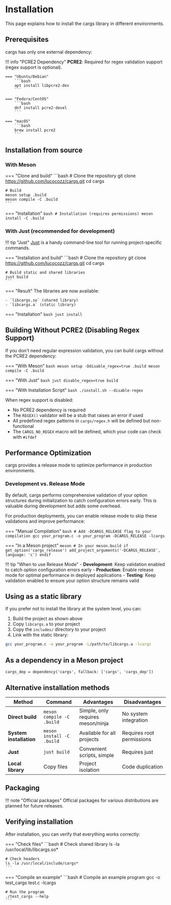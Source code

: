 # Installation

This page explains how to install the cargs library in different environments.

## Prerequisites

cargs has only one external dependency:

!!! info "PCRE2 Dependency"
    **PCRE2**: Required for regex validation support (regex support is optional).
    
    === "Ubuntu/Debian"
        ```bash
        apt install libpcre2-dev
        ```
    
    === "Fedora/CentOS"
        ```bash
        dnf install pcre2-devel
        ```
    
    === "macOS"
        ```bash
        brew install pcre2
        ```

## Installation from source

### With Meson

=== "Clone and build"
    ```bash
    # Clone the repository
    git clone https://github.com/lucocozz/cargs.git
    cd cargs

    # Build
    meson setup .build
    meson compile -C .build
    ```

=== "Installation"
    ```bash
    # Installation (requires permissions)
    meson install -C .build
    ```

### With Just (recommended for development)

!!! tip "Just"
    [Just](https://github.com/casey/just) is a handy command-line tool for running project-specific commands.

=== "Installation and build"
    ```bash
    # Clone the repository
    git clone https://github.com/lucocozz/cargs.git
    cd cargs

    # Build static and shared libraries
    just build
    ```

=== "Result"
    The libraries are now available:
    
    - `libcargs.so` (shared library)
    - `libcargs.a` (static library)

=== "Installation"
    ```bash
    just install
    ```

## Building Without PCRE2 (Disabling Regex Support)

If you don't need regular expression validation, you can build cargs without the PCRE2 dependency:

=== "With Meson"
    ```bash
    meson setup -Ddisable_regex=true .build
    meson compile -C .build
    ```

=== "With Just"
    ```bash
    just disable_regex=true build
    ```

=== "With Installation Script"
    ```bash
    ./install.sh --disable-regex
    ```

When regex support is disabled:
- No PCRE2 dependency is required
- The `REGEX()` validator will be a stub that raises an error if used
- All predefined regex patterns in `cargs/regex.h` will be defined but non-functional
- The `CARGS_NO_REGEX` macro will be defined, which your code can check with `#ifdef`

## Performance Optimization

cargs provides a release mode to optimize performance in production environments.

### Development vs. Release Mode

By default, cargs performs comprehensive validation of your option structures during initialization to catch configuration errors early. This is valuable during development but adds some overhead.

For production deployments, you can enable release mode to skip these validations and improve performance:

=== "Manual Compilation"
    ```bash
    # Add -DCARGS_RELEASE flag to your compilation
    gcc your_program.c -o your_program -DCARGS_RELEASE -lcargs
    ```

=== "In a Meson project"
    ```meson
    # In your meson.build
    if get_option('cargs_release')
      add_project_arguments('-DCARGS_RELEASE', language: 'c')
    endif
    ```

!!! tip "When to use Release Mode"
    - **Development**: Keep validation enabled to catch option configuration errors early
    - **Production**: Enable release mode for optimal performance in deployed applications
    - **Testing**: Keep validation enabled to ensure your option structure remains valid

## Using as a static library

If you prefer not to install the library at the system level, you can:

1. Build the project as shown above
2. Copy `libcargs.a` to your project
3. Copy the `includes/` directory to your project
4. Link with the static library:

```bash
gcc your_program.c -o your_program -L/path/to/libcargs.a -lcargs
```

## As a dependency in a Meson project

```meson
cargs_dep = dependency('cargs', fallback: ['cargs', 'cargs_dep'])
```

## Alternative installation methods

| Method | Command | Advantages | Disadvantages |
|---------|----------|-----------|---------------|
| **Direct build** | `meson compile -C .build` | Simple, only requires meson/ninja | No system integration |
| **System installation** | `meson install -C .build` | Available for all projects | Requires root permissions |
| **Just** | `just build` | Convenient scripts, simple | Requires just |
| **Local library** | Copy files | Project isolation | Code duplication |

## Packaging

!!! note "Official packages"
    Official packages for various distributions are planned for future releases.

## Verifying installation

After installation, you can verify that everything works correctly:

=== "Check files"
    ```bash
    # Check shared library
    ls -la /usr/local/lib/libcargs.so*
    
    # Check headers
    ls -la /usr/local/include/cargs*
    ```

=== "Compile an example"
    ```bash
    # Compile an example program
    gcc -o test_cargs test.c -lcargs
    
    # Run the program
    ./test_cargs --help
    ```
